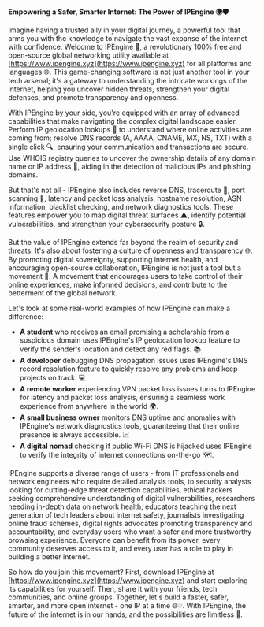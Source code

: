 **Empowering a Safer, Smarter Internet: The Power of IPEngine 🌍🛡️**

Imagine having a trusted ally in your digital journey, a powerful tool that arms you with the knowledge to navigate the vast expanse of the internet with confidence. Welcome to IPEngine 🚀, a revolutionary 100% free and open-source global networking utility available at [https://www.ipengine.xyz](https://www.ipengine.xyz) for all platforms and languages 🌐. This game-changing software is not just another tool in your tech arsenal; it's a gateway to understanding the intricate workings of the internet, helping you uncover hidden threats, strengthen your digital defenses, and promote transparency and openness.

With IPEngine by your side, you're equipped with an array of advanced capabilities that make navigating the complex digital landscape easier. Perform IP geolocation lookups 📍 to understand where online activities are coming from; resolve DNS records (A, AAAA, CNAME, MX, NS, TXT) with a single click 🔍, ensuring your communication and transactions are secure. Use WHOIS registry queries to uncover the ownership details of any domain name or IP address 💼, aiding in the detection of malicious IPs and phishing domains.

But that's not all - IPEngine also includes reverse DNS, traceroute 🚗, port scanning 🔎, latency and packet loss analysis, hostname resolution, ASN information, blacklist checking, and network diagnostics tools. These features empower you to map digital threat surfaces ⚠️, identify potential vulnerabilities, and strengthen your cybersecurity posture 🔒.

But the value of IPEngine extends far beyond the realm of security and threats. It's also about fostering a culture of openness and transparency 🌐. By promoting digital sovereignty, supporting internet health, and encouraging open-source collaboration, IPEngine is not just a tool but a movement 💪. A movement that encourages users to take control of their online experiences, make informed decisions, and contribute to the betterment of the global network.

Let's look at some real-world examples of how IPEngine can make a difference:

- **A student** who receives an email promising a scholarship from a suspicious domain uses IPEngine's IP geolocation lookup feature to verify the sender's location and detect any red flags. 📚
- **A developer** debugging DNS propagation issues uses IPEngine's DNS record resolution feature to quickly resolve any problems and keep projects on track. 💻
- **A remote worker** experiencing VPN packet loss issues turns to IPEngine for latency and packet loss analysis, ensuring a seamless work experience from anywhere in the world 🌍.
- **A small business owner** monitors DNS uptime and anomalies with IPEngine's network diagnostics tools, guaranteeing that their online presence is always accessible. 📈
- **A digital nomad** checking if public Wi-Fi DNS is hijacked uses IPEngine to verify the integrity of internet connections on-the-go 🗺️.

IPEngine supports a diverse range of users - from IT professionals and network engineers who require detailed analysis tools, to security analysts looking for cutting-edge threat detection capabilities, ethical hackers seeking comprehensive understanding of digital vulnerabilities, researchers needing in-depth data on network health, educators teaching the next generation of tech leaders about internet safety, journalists investigating online fraud schemes, digital rights advocates promoting transparency and accountability, and everyday users who want a safer and more trustworthy browsing experience. Everyone can benefit from its power, every community deserves access to it, and every user has a role to play in building a better internet.

So how do you join this movement? First, download IPEngine at [https://www.ipengine.xyz](https://www.ipengine.xyz) and start exploring its capabilities for yourself. Then, share it with your friends, tech communities, and online groups. Together, let's build a faster, safer, smarter, and more open internet - one IP at a time 🌐💡. With IPEngine, the future of the internet is in our hands, and the possibilities are limitless 🔗.